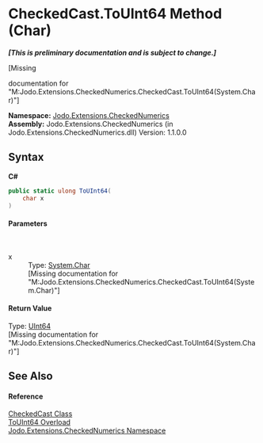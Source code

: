 # CheckedCast.ToUInt64 Method (Char)
 _**\[This is preliminary documentation and is subject to change.\]**_

\[Missing <summary> documentation for "M:Jodo.Extensions.CheckedNumerics.CheckedCast.ToUInt64(System.Char)"\]

**Namespace:**&nbsp;<a href="N_Jodo_Extensions_CheckedNumerics">Jodo.Extensions.CheckedNumerics</a><br />**Assembly:**&nbsp;Jodo.Extensions.CheckedNumerics (in Jodo.Extensions.CheckedNumerics.dll) Version: 1.1.0.0

## Syntax

**C#**<br />
``` C#
public static ulong ToUInt64(
	char x
)
```


#### Parameters
&nbsp;<dl><dt>x</dt><dd>Type: <a href="https://docs.microsoft.com/dotnet/api/system.char" target="_blank" rel="noopener noreferrer">System.Char</a><br />\[Missing <param name="x"/> documentation for "M:Jodo.Extensions.CheckedNumerics.CheckedCast.ToUInt64(System.Char)"\]</dd></dl>

#### Return Value
Type: <a href="https://docs.microsoft.com/dotnet/api/system.uint64" target="_blank" rel="noopener noreferrer">UInt64</a><br />\[Missing <returns> documentation for "M:Jodo.Extensions.CheckedNumerics.CheckedCast.ToUInt64(System.Char)"\]

## See Also


#### Reference
<a href="T_Jodo_Extensions_CheckedNumerics_CheckedCast">CheckedCast Class</a><br /><a href="Overload_Jodo_Extensions_CheckedNumerics_CheckedCast_ToUInt64">ToUInt64 Overload</a><br /><a href="N_Jodo_Extensions_CheckedNumerics">Jodo.Extensions.CheckedNumerics Namespace</a><br />